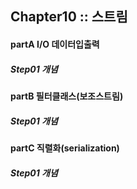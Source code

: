 ## Chapter10 :: 스트림

#### partA I/O 데이터입출력
##### Step01 개념

#### partB 필터클래스(보조스트림)
##### Step01 개념

#### partC 직렬화(serialization)
##### Step01 개념
